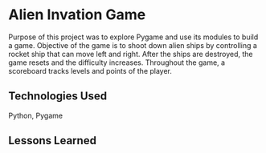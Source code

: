# Alien Invation Game
Purpose of this project was to explore Pygame and use its modules to build a game. Objective of the game is to shoot down alien ships by controlling a rocket ship that can move left and right. After the ships are destroyed, the game resets and the difficulty increases. Throughout the game, a scoreboard tracks levels and points of the player.


## Technologies Used
Python, Pygame


## Lessons Learned
